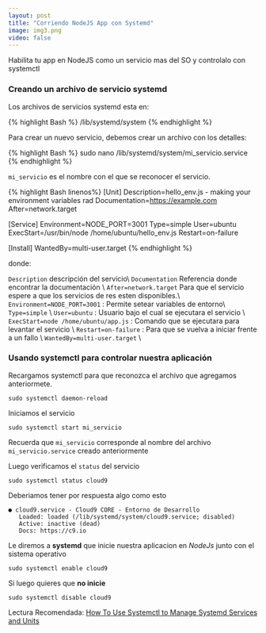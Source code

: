 ```yaml
---
layout: post
title: "Corriendo NodeJS App con Systemd"
image: img3.png
video: false
---
```


Habilita tu app en NodeJS como un servicio mas del SO y controlalo con systemctl

### Creando un archivo de servicio systemd

Los archivos de servicios systemd esta en:

{% highlight Bash %}
/lib/systemd/system
{% endhighlight %}

Para crear un nuevo servicio, debemos crear un archivo con los detalles:

{% highlight Bash %}
sudo nano /lib/systemd/system/mi_servicio.service
{% endhighlight %}

`mi_servicio` es el nombre con el que se reconocer el servicio.

{% highlight Bash linenos%}
[Unit]
Description=hello_env.js - making your environment variables rad
Documentation=https://example.com
After=network.target

[Service]
Environment=NODE_PORT=3001
Type=simple
User=ubuntu
ExecStart=/usr/bin/node /home/ubuntu/hello_env.js
Restart=on-failure

[Install]
WantedBy=multi-user.target
{% endhighlight %}

donde:

`Description` descripción del servicio\\
`Documentation` Referencia donde encontrar la documentación \\
`After=network.target` Para que el servicio espere a que los servicios de res esten disponibles.\\
`Environment=NODE_PORT=3001` : Permite setear variables de entorno\\
`Type=simple` \\
`User=ubuntu` : Usuario bajo el cual se ejecutara el servicio \\
`ExecStart=node /home/ubuntu/app.js` : Comando que se ejecutara para levantar el servicio \\
`Restart=on-failure` : Para que se vuelva a iniciar frente a un fallo \\
`WantedBy=multi-user.target` \\


### Usando systemctl para controlar nuestra aplicación

Recargamos systemctl para que reconozca el archivo que agregamos anteriormete.

	sudo systemctl daemon-reload

Iniciamos el servicio

	sudo systemctl start mi_servicio

Recuerda que `mi_servicio` corresponde al nombre del archivo `mi_servicio.service` creado anteriormente

Luego verificamos el `status` del servicio


	sudo systemctl status cloud9	

Deberiamos tener por respuesta algo como esto

	● cloud9.service - Cloud9 CORE - Entorno de Desarrollo
	   Loaded: loaded (/lib/systemd/system/cloud9.service; disabled)
	   Active: inactive (dead)
	   Docs: https://c9.io



Le diremos a **systemd** que inicie nuestra aplicacion en *NodeJs* junto con el sistema operativo

	sudo systemctl enable cloud9

Si luego quieres que **no inicie** 

    sudo systemctl disable cloud9	

Lectura Recomendada: [How To Use Systemctl to Manage Systemd Services and Units ](https://www.digitalocean.com/community/tutorials/how-to-use-systemctl-to-manage-systemd-services-and-units)